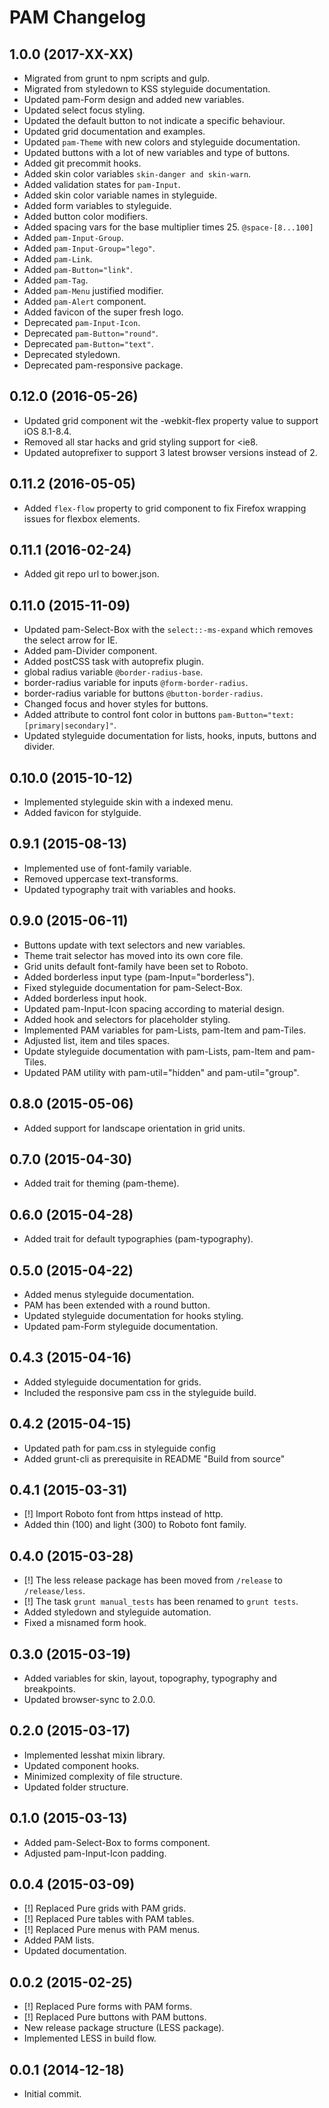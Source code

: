 # PAM Changelog

## 1.0.0 (2017-XX-XX)

* Migrated from grunt to npm scripts and gulp.
* Migrated from styledown to KSS styleguide documentation.
* Updated pam-Form design and added new variables.
* Updated select focus styling.
* Updated the default button to not indicate a specific behaviour.
* Updated grid documentation and examples.
* Updated `pam-Theme` with new colors and styleguide documentation.
* Updated buttons with a lot of new variables and type of buttons.
* Added git precommit hooks.
* Added skin color variables `skin-danger and skin-warn`.
* Added validation states for `pam-Input`.
* Added skin color variable names in styleguide.
* Added form variables to styleguide.
* Added button color modifiers.
* Added spacing vars for the base multiplier times 25. `@space-[8...100]`
* Added `pam-Input-Group`.
* Added `pam-Input-Group="lego"`.
* Added `pam-Link`.
* Added `pam-Button="link"`.
* Added `pam-Tag`.
* Added `pam-Menu` justified modifier.
* Added `pam-Alert` component.
* Added favicon of the super fresh logo.
* Deprecated `pam-Input-Icon`.
* Deprecated `pam-Button="round"`.
* Deprecated `pam-Button="text"`.
* Deprecated styledown.
* Deprecated pam-responsive package.


## 0.12.0 (2016-05-26)

* Updated grid component wit the -webkit-flex property value to support iOS 8.1-8.4.
* Removed all star hacks and grid styling support for <ie8.
* Updated autoprefixer to support 3 latest browser versions instead of 2.


## 0.11.2 (2016-05-05)

* Added `flex-flow` property to grid component to fix Firefox wrapping issues for flexbox elements.


## 0.11.1 (2016-02-24)

* Added git repo url to bower.json.


## 0.11.0 (2015-11-09)

* Updated pam-Select-Box with the `select::-ms-expand` which removes the select arrow for IE.
* Added pam-Divider component.
* Added postCSS task with autoprefix plugin.
* global radius variable `@border-radius-base`.
* border-radius variable for inputs `@form-border-radius`.
* border-radius variable for buttons `@button-border-radius`.
* Changed focus and hover styles for buttons.
* Added attribute to control font color in buttons `pam-Button="text:[primary|secondary]"`.
* Updated styleguide documentation for lists, hooks, inputs, buttons and divider.


## 0.10.0 (2015-10-12)

* Implemented styleguide skin with a indexed menu.
* Added favicon for stylguide.


## 0.9.1 (2015-08-13)

* Implemented use of font-family variable.
* Removed uppercase text-transforms.
* Updated typography trait with variables and hooks.


## 0.9.0 (2015-06-11)

* Buttons update with text selectors and new variables.
* Theme trait selector has moved into its own core file.
* Grid units default font-family have been set to Roboto.
* Added borderless input type (pam-Input="borderless").
* Fixed styleguide documentation for pam-Select-Box.
* Added borderless input hook.
* Updated pam-Input-Icon spacing according to material design.
* Added hook and selectors for placeholder styling.
* Implemented PAM variables for pam-Lists, pam-Item and pam-Tiles.
* Adjusted list, item and tiles spaces.
* Update styleguide documentation with pam-Lists, pam-Item and pam-Tiles.
* Updated PAM utility with pam-util="hidden" and pam-util="group".


## 0.8.0 (2015-05-06)

* Added support for landscape orientation in grid units.


## 0.7.0 (2015-04-30)

* Added trait for theming (pam-theme).


## 0.6.0 (2015-04-28)

* Added trait for default typographies (pam-typography).


## 0.5.0 (2015-04-22)

* Added menus styleguide documentation.
* PAM has been extended with a round button.
* Updated styleguide documentation for hooks styling.
* Updated pam-Form styleguide documentation.


## 0.4.3 (2015-04-16)

* Added styleguide documentation for grids.
* Included the responsive pam css in the styleguide build.


## 0.4.2 (2015-04-15)

* Updated path for pam.css in styleguide config
* Added grunt-cli as prerequisite in README "Build from source"


## 0.4.1 (2015-03-31)

* [!] Import Roboto font from https instead of http.
* Added thin (100) and light (300) to Roboto font family.


## 0.4.0 (2015-03-28)

* [!] The less release package has been moved from `/release` to `/release/less`.
* [!] The task `grunt manual_tests` has been renamed to `grunt tests`.
* Added styledown and styleguide automation.
* Fixed a misnamed form hook.


## 0.3.0 (2015-03-19)

* Added variables for skin, layout, topography, typography and breakpoints.
* Updated browser-sync to 2.0.0.


## 0.2.0 (2015-03-17)

* Implemented lesshat mixin library.
* Updated component hooks.
* Minimized complexity of file structure.
* Updated folder structure.


## 0.1.0 (2015-03-13)

* Added pam-Select-Box to forms component.
* Adjusted pam-Input-Icon padding.


## 0.0.4 (2015-03-09)

* [!] Replaced Pure grids with PAM grids.
* [!] Replaced Pure tables with PAM tables.
* [!] Replaced Pure menus with PAM menus.
* Added PAM lists.
* Updated documentation.


## 0.0.2 (2015-02-25)

* [!] Replaced Pure forms with PAM forms.
* [!] Replaced Pure buttons with PAM buttons.
* New release package structure (LESS package).
* Implemented LESS in build flow.


## 0.0.1 (2014-12-18)

* Initial commit.
